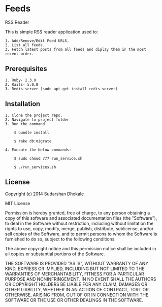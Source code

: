 # Feeds

RSS Reader

This is simple RSS reader application used to:

	1. Add/Remove/Edit Feed URLS.
	2. List all feeds.
	3. Fetch latest posts from all feeds and diplay them in the most recent order.

## Prerequisites
		
	1. Ruby- 2.3.0
	2. Rails- 5.0.0
	3. Redis-server (sudo apt-get install redis-server)

## Installation

	1. Clone the project repo.
	2. Navigate to project folder
	3. Run the command

		$ bundle install

		$ rake db:migrate

	4. Execute the below commands:

		$ sudo chmod 777 run_service.sh

		$ ./run_services.sh


## License

Copyright (c) 2014 Sudarshan Dhokale

MIT License

Permission is hereby granted, free of charge, to any person obtaining
a copy of this software and associated documentation files (the
"Software"), to deal in the Software without restriction, including
without limitation the rights to use, copy, modify, merge, publish,
distribute, sublicense, and/or sell copies of the Software, and to
permit persons to whom the Software is furnished to do so, subject to
the following conditions:

The above copyright notice and this permission notice shall be
included in all copies or substantial portions of the Software.

THE SOFTWARE IS PROVIDED "AS IS", WITHOUT WARRANTY OF ANY KIND,
EXPRESS OR IMPLIED, INCLUDING BUT NOT LIMITED TO THE WARRANTIES OF
MERCHANTABILITY, FITNESS FOR A PARTICULAR PURPOSE AND
NONINFRINGEMENT. IN NO EVENT SHALL THE AUTHORS OR COPYRIGHT HOLDERS BE
LIABLE FOR ANY CLAIM, DAMAGES OR OTHER LIABILITY, WHETHER IN AN ACTION
OF CONTRACT, TORT OR OTHERWISE, ARISING FROM, OUT OF OR IN CONNECTION
WITH THE SOFTWARE OR THE USE OR OTHER DEALINGS IN THE SOFTWARE.